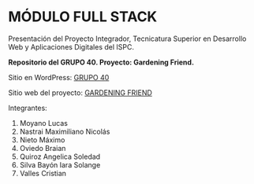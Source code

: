 # MÓDULO FULL STACK
Presentación del Proyecto Integrador, Tecnicatura Superior en Desarrollo Web y Aplicaciones Digitales del ISPC.

**Repositorio del GRUPO 40. Proyecto: Gardening Friend.**

Sitio en WordPress: [GRUPO 40](https://gardeningfriend.online/)

Sitio web del proyecto: [GARDENING FRIEND](https://site.gardeningfriend.online/)

Integrantes:
1.	Moyano Lucas
2.	Nastrai Maximiliano Nicolás
3.	Nieto Máximo
4.	Oviedo Braian
5.	Quiroz Angelica Soledad
6.	Silva Bayón Iara Solange
7.	Valles Cristian	
